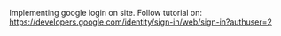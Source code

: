 Implementing google login on site. Follow tutorial on:
https://developers.google.com/identity/sign-in/web/sign-in?authuser=2

